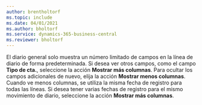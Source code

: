 ```yaml
---
author: brentholtorf
ms.topic: include
ms.date: 04/01/2021
ms.author: bholtorf
ms.service: dynamics-365-business-central
ms.reviewer: bholtorf
---
```

El diario general solo muestra un número limitado de campos en la línea de diario de forma predeterminada. Si desea ver otros campos, como el campo **Tipo de cta.**, seleccione la acción **Mostrar más columnas**. Para ocultar los campos adicionales de nuevo, elija la acción **Mostrar menos columnas**. Cuando ve menos columnas, se utiliza la misma fecha de registro para todas las líneas. Si desea tener varias fechas de registro para el mismo movimiento de diario, seleccione la acción **Mostrar más columnas**.
